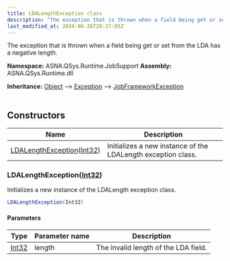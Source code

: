 ```yaml
---
title: LDALengthException class
description: "The exception that is thrown when a field being get or set from the LDA has a negative length. "
last_modified_at: 2024-06-26T20:27:05Z
---
```


The exception that is thrown when a field being get or set from the LDA has a negative length.

**Namespace:** ASNA.QSys.Runtime.JobSupport
**Assembly:** ASNA.QSys.Runtime.dll

**Inheritance:** [Object](https://docs.microsoft.com/en-us/dotnet/api/system.object) --> [Exception](https://docs.microsoft.com/en-us/dotnet/api/system.exception) --> [JobFrameworkException](/reference/runtime/qsys-runtime-job-support/job-framework-exception.html)
<br>
<br>

## Constructors

| Name | Description |
| --- | --- |
| [LDALengthException](#ldalengthexceptionint32)([Int32](https://docs.microsoft.com/en-us/dotnet/api/system.int32)) | Initializes a new instance of the LDALength exception class.

### LDALengthException([Int32](https://docs.microsoft.com/en-us/dotnet/api/system.int32))

Initializes a new instance of the LDALength exception class.

```cs
LDALengthException(Int32)
```

#### Parameters

| Type | Parameter name | Description
| --- | --- | ---
| [Int32](https://docs.microsoft.com/en-us/dotnet/api/system.int32) | length | The invalid length of the LDA field.
